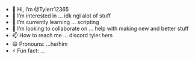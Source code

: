 - 👋 Hi, I’m @Tylerr12365
- 👀 I’m interested in ... idk ngl alot of stuff
- 🌱 I’m currently learning ... scripting
- 💞️ I’m looking to collaborate on ... help with making new and better stuff
- 📫 How to reach me ... discord tyler.hers 
- 😄 Pronouns: ...he/him
- ⚡ Fun fact: ...

<!---
Tylerr12365/Tylerr12365 is a ✨ special ✨ repository because its `README.md` (this file) appears on your GitHub profile.
You can click the Preview link to take a look at your changes.
--->
